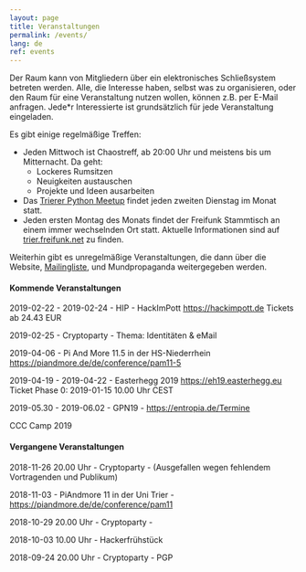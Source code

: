 ```yaml
---
layout: page
title: Veranstaltungen
permalink: /events/
lang: de
ref: events
---
```


Der Raum kann von Mitgliedern über ein elektronisches Schließsystem 
betreten werden.
Alle, die Interesse haben, selbst was zu organisieren, oder den Raum für eine Veranstaltung nutzen wollen, können z.B. per E-Mail anfragen.
Jede*r Interessierte ist grundsätzlich für jede Veranstaltung eingeladen.

Es gibt einige regelmäßige Treffen:

  - Jeden Mittwoch ist Chaostreff, ab 20:00 Uhr und meistens bis um Mitternacht. Da geht:
    - Lockeres Rumsitzen
    - Neuigkeiten austauschen
    - Projekte und Ideen ausarbeiten
  - Das [Trierer Python Meetup](http://www.meetup.com/de-DE/PythonTrier/) findet jeden zweiten Dienstag im Monat statt.
  - Jeden ersten Montag des Monats findet der Freifunk Stammtisch an einem immer wechselnden Ort statt. Aktuelle Informationen sind auf [trier.freifunk.net](https://trier.freifunk.net/) zu finden.

Weiterhin gibt es unregelmäßige Veranstaltungen, die dann über die Website, [Mailingliste](https://mailings.brandin.de/listinfo/public), und Mundpropaganda weitergegeben werden.





#### Kommende Veranstaltungen
<p class="upcoming-events"></p>

2019-02-22 - 2019-02-24 - HIP - HackImPott <https://hackimpott.de> Tickets ab 24.43 EUR

2019-02-25              - Cryptoparty - Thema: Identitäten & eMail

2019-04-06              - Pi And More 11.5 in der HS-Niederrhein <https://piandmore.de/de/conference/pam11-5>

2019-04-19 - 2019-04-22 - Easterhegg 2019 <https://eh19.easterhegg.eu> Ticket Phase 0: 2019-01-15 10.00 Uhr CEST

2019-05.30 - 2019-06.02 - GPN19 - <https://entropia.de/Termine>

CCC Camp 2019

#### Vergangene Veranstaltungen

<p class="previous-events"></p>

2018-11-26 20.00 Uhr - Cryptoparty - (Ausgefallen wegen fehlendem Vortragenden und Publikum)

2018-11-03           - PiAndmore 11 in der Uni Trier - <https://piandmore.de/de/conference/pam11>

2018-10-29 20.00 Uhr - Cryptoparty - 

2018-10-03 10.00 Uhr - Hackerfrühstück

2018-09-24 20.00 Uhr - Cryptoparty - PGP


<script src="https://cdn.jsdelivr.net/momentjs/2.10.6/moment-with-locales.min.js"></script>
<script src="https://code.jquery.com/jquery-2.2.4.js"></script>
<script src="/js/events.js"></script>
